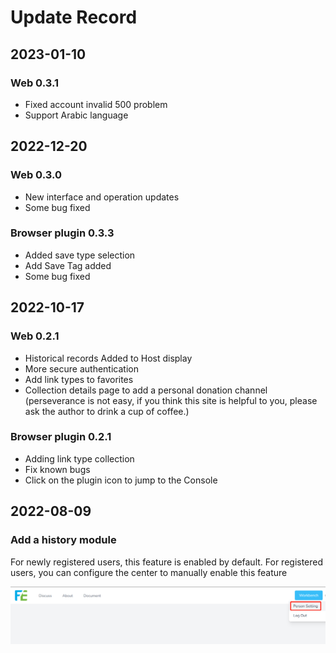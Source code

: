 # Update Record

## 2023-01-10

### Web 0.3.1
- Fixed account invalid 500 problem
- Support Arabic language


## 2022-12-20

### Web 0.3.0
- New interface and operation updates
- Some bug fixed

### Browser plugin 0.3.3
- Added save type selection
- Add Save Tag added
- Some bug fixed

## 2022-10-17

### Web 0.2.1
- Historical records Added to Host display
- More secure authentication
- Add link types to favorites
- Collection details page to add a personal donation channel (perseverance is not easy, if you think this site is helpful to you, please ask the author to drink a cup of coffee.)

### Browser plugin 0.2.1
- Adding link type collection
- Fix known bugs
- Click on the plugin icon to jump to the Console


## 2022-08-09

### Add a history module

For newly registered users, this feature is enabled by default. 
For registered users, you can configure the center to manually enable this feature

![image-20221009231252028](../../_resources/images/image-20221009231252028.png)